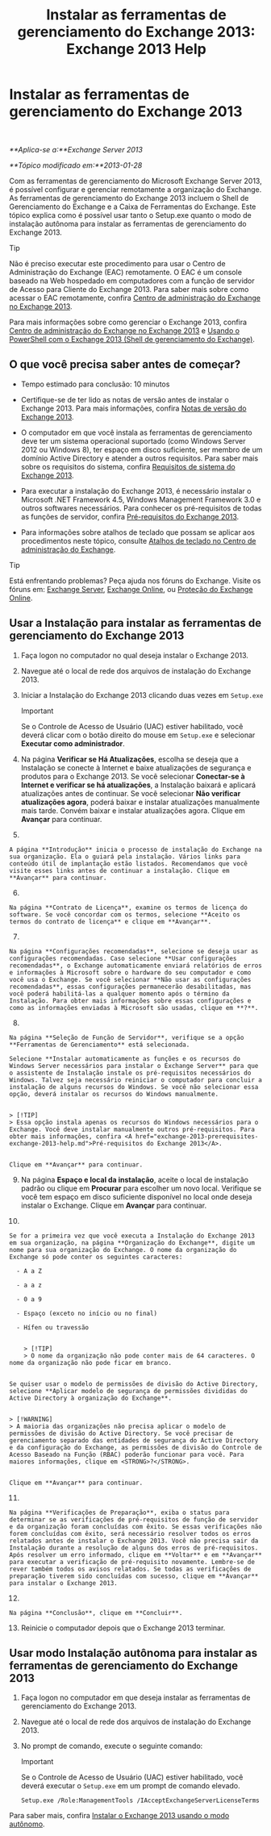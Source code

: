 ﻿---
title: 'Instalar as ferramentas de gerenciamento do Exchange 2013: Exchange 2013 Help'
TOCTitle: Instalar as ferramentas de gerenciamento do Exchange 2013
ms:assetid: 71fcbe4c-783b-4f77-aabb-a21aa7a4ef23
ms:mtpsurl: https://technet.microsoft.com/pt-br/library/Bb232090(v=EXCHG.150)
ms:contentKeyID: 50556230
ms.date: 01/10/2018
mtps_version: v=EXCHG.150
ms.translationtype: HT
---

# Instalar as ferramentas de gerenciamento do Exchange 2013

 

_**Aplica-se a:**Exchange Server 2013_

_**Tópico modificado em:**2013-01-28_

Com as ferramentas de gerenciamento do Microsoft Exchange Server 2013, é possível configurar e gerenciar remotamente a organização do Exchange. As ferramentas de gerenciamento do Exchange 2013 incluem o Shell de Gerenciamento do Exchange e a Caixa de Ferramentas do Exchange. Este tópico explica como é possível usar tanto o Setup.exe quanto o modo de instalação autônoma para instalar as ferramentas de gerenciamento do Exchange 2013.


> [!TIP]
> Não é preciso executar este procedimento para usar o Centro de Administração do Exchange (EAC) remotamente. O EAC é um console baseado na Web hospedado em computadores com a função de servidor de Acesso para Cliente do Exchange 2013. Para saber mais sobre como acessar o EAC remotamente, confira <A href="exchange-admin-center-in-exchange-2013-exchange-2013-help.md">Centro de administração do Exchange no Exchange 2013</A>.



Para mais informações sobre como gerenciar o Exchange 2013, confira [Centro de administração do Exchange no Exchange 2013](exchange-admin-center-in-exchange-2013-exchange-2013-help.md) e [Usando o PowerShell com o Exchange 2013 (Shell de gerenciamento do Exchange)](https://technet.microsoft.com/pt-br/library/bb123778\(v=exchg.150\)).

## O que você precisa saber antes de começar?

  - Tempo estimado para conclusão: 10 minutos

  - Certifique-se de ter lido as notas de versão antes de instalar o Exchange 2013. Para mais informações, confira [Notas de versão do Exchange 2013](release-notes-for-exchange-2013-exchange-2013-help.md).

  - O computador em que você instala as ferramentas de gerenciamento deve ter um sistema operacional suportado (como Windows Server 2012 ou Windows 8), ter espaço em disco suficiente, ser membro de um domínio Active Directory e atender a outros requisitos. Para saber mais sobre os requisitos do sistema, confira [Requisitos de sistema do Exchange 2013](exchange-2013-system-requirements-exchange-2013-help.md).

  - Para executar a instalação do Exchange 2013, é necessário instalar o Microsoft .NET Framework 4.5, Windows Management Framework 3.0 e outros softwares necessários. Para conhecer os pré-requisitos de todas as funções de servidor, confira [Pré-requisitos do Exchange 2013](exchange-2013-prerequisites-exchange-2013-help.md).

  - Para informações sobre atalhos de teclado que possam se aplicar aos procedimentos neste tópico, consulte [Atalhos de teclado no Centro de administração do Exchange](keyboard-shortcuts-in-the-exchange-admin-center-exchange-online-protection-help.md).


> [!TIP]
> Está enfrentando problemas? Peça ajuda nos fóruns do Exchange. Visite os fóruns em: <A href="https://go.microsoft.com/fwlink/p/?linkid=60612">Exchange Server</A>, <A href="https://go.microsoft.com/fwlink/p/?linkid=267542">Exchange Online</A>, ou <A href="https://go.microsoft.com/fwlink/p/?linkid=285351">Proteção do Exchange Online</A>.



## Usar a Instalação para instalar as ferramentas de gerenciamento do Exchange 2013

1.  Faça logon no computador no qual deseja instalar o Exchange 2013.

2.  Navegue até o local de rede dos arquivos de instalação do Exchange 2013.

3.  Iniciar a Instalação do Exchange 2013 clicando duas vezes em `Setup.exe`
    

    > [!IMPORTANT]
    > Se o Controle de Acesso de Usuário (UAC) estiver habilitado, você deverá clicar com o botão direito do mouse em <CODE>Setup.exe</CODE> e selecionar <STRONG>Executar como administrador</STRONG>.



4.  Na página **Verificar se Há Atualizações**, escolha se deseja que a Instalação se conecte à Internet e baixe atualizações de segurança e produtos para o Exchange 2013. Se você selecionar **Conectar-se à Internet e verificar se há atualizações**, a Instalação baixará e aplicará atualizações antes de continuar. Se você selecionar **Não verificar atualizações agora**, poderá baixar e instalar atualizações manualmente mais tarde. Convém baixar e instalar atualizações agora. Clique em **Avançar** para continuar.

5.  
    
    A página **Introdução** inicia o processo de instalação do Exchange na sua organização. Ela o guiará pela instalação. Vários links para conteúdo útil de implantação estão listados. Recomendamos que você visite esses links antes de continuar a instalação. Clique em **Avançar** para continuar.

6.  
    
    Na página **Contrato de Licença**, examine os termos de licença do software. Se você concordar com os termos, selecione **Aceito os termos do contrato de licença** e clique em **Avançar**.

7.  
    
    Na página **Configurações recomendadas**, selecione se deseja usar as configurações recomendadas. Caso selecione **Usar configurações recomendadas**, o Exchange automaticamente enviará relatórios de erros e informações à Microsoft sobre o hardware do seu computador e como você usa o Exchange. Se você selecionar **Não usar as configurações recomendadas**, essas configurações permanecerão desabilitadas, mas você poderá habilitá-las a qualquer momento após o término da Instalação. Para obter mais informações sobre essas configurações e como as informações enviadas à Microsoft são usadas, clique em **?**.

8.  
    
    Na página **Seleção de Função de Servidor**, verifique se a opção **Ferramentas de Gerenciamento** está selecionada.
    
    Selecione **Instalar automaticamente as funções e os recursos do Windows Server necessários para instalar o Exchange Server** para que o assistente de Instalação instale os pré-requisitos necessários do Windows. Talvez seja necessário reiniciar o computador para concluir a instalação de alguns recursos do Windows. Se você não selecionar essa opção, deverá instalar os recursos do Windows manualmente.
    

    > [!TIP]
    > Essa opção instala apenas os recursos do Windows necessários para o Exchange. Você deve instalar manualmente outros pré-requisitos. Para obter mais informações, confira <A href="exchange-2013-prerequisites-exchange-2013-help.md">Pré-requisitos do Exchange 2013</A>.

    
    Clique em **Avançar** para continuar.

9.  Na página **Espaço e local da instalação**, aceite o local de instalação padrão ou clique em **Procurar** para escolher um novo local. Verifique se você tem espaço em disco suficiente disponível no local onde deseja instalar o Exchange. Clique em **Avançar** para continuar.

10. 
    
    Se for a primeira vez que você executa a Instalação do Exchange 2013 em sua organização, na página **Organização do Exchange**, digite um nome para sua organização do Exchange. O nome da organização do Exchange só pode conter os seguintes caracteres:
    
      - A a Z
    
      - a a z
    
      - 0 a 9
    
      - Espaço (exceto no início ou no final)
    
      - Hífen ou travessão
        

        > [!TIP]
        > O nome da organização não pode conter mais de 64 caracteres. O nome da organização não pode ficar em branco.

    
    Se quiser usar o modelo de permissões de divisão do Active Directory, selecione **Aplicar modelo de segurança de permissões divididas do Active Directory à organização do Exchange**.
    

    > [!WARNING]
    > A maioria das organizações não precisa aplicar o modelo de permissões de divisão do Active Directory. Se você precisar de gerenciamento separado das entidades de segurança do Active Directory e da configuração do Exchange, as permissões de divisão do Controle de Acesso Baseado na Função (RBAC) poderão funcionar para você. Para maiores informações, clique em <STRONG>?</STRONG>.

    
    Clique em **Avançar** para continuar.

11. 
    
    Na página **Verificações de Preparação**, exiba o status para determinar se as verificações de pré-requisitos de função de servidor e da organização foram concluídas com êxito. Se essas verificações não forem concluídas com êxito, será necessário resolver todos os erros relatados antes de instalar o Exchange 2013. Você não precisa sair da Instalação durante a resolução de alguns dos erros de pré-requisitos. Após resolver um erro informado, clique em **Voltar** e em **Avançar** para executar a verificação de pré-requisito novamente. Lembre-se de rever também todos os avisos relatados. Se todas as verificações de preparação tiverem sido concluídas com sucesso, clique em **Avançar** para instalar o Exchange 2013.

12. 
    
    Na página **Conclusão**, clique em **Concluir**.

13. Reinicie o computador depois que o Exchange 2013 terminar.

## Usar modo Instalação autônoma para instalar as ferramentas de gerenciamento do Exchange 2013

1.  Faça logon no computador em que deseja instalar as ferramentas de gerenciamento do Exchange 2013.

2.  Navegue até o local de rede dos arquivos de instalação do Exchange 2013.

3.  No prompt de comando, execute o seguinte comando:
    

    > [!IMPORTANT]
    > Se o Controle de Acesso de Usuário (UAC) estiver habilitado, você deverá executar o <CODE>Setup.exe</CODE> em um prompt de comando elevado.

    
        Setup.exe /Role:ManagementTools /IAcceptExchangeServerLicenseTerms

Para saber mais, confira [Instalar o Exchange 2013 usando o modo autônomo](install-exchange-2013-using-unattended-mode-exchange-2013-help.md).

